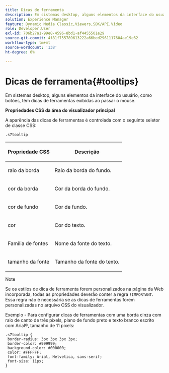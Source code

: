 ```yaml
---
title: Dicas de ferramenta
description: Em sistemas desktop, alguns elementos da interface do usuário, como botões, têm dicas de ferramentas exibidas ao passar o mouse.
solution: Experience Manager
feature: Dynamic Media Classic,Viewers,SDK/API,Video
role: Developer,User
exl-id: 706b27a1-99e8-4596-8bd1-af4455501e29
source-git-commit: 4f81f755789613222a66bed2961117604ae19e62
workflow-type: tm+mt
source-wordcount: '138'
ht-degree: 0%

---
```


# Dicas de ferramenta{#tooltips}

Em sistemas desktop, alguns elementos da interface do usuário, como botões, têm dicas de ferramentas exibidas ao passar o mouse.

<!--<a id="section_061E550C1C1D4DB2BD663A898895B38C"></a>-->

**Propriedades CSS da área do visualizador principal**

A aparência das dicas de ferramentas é controlada com o seguinte seletor de classe CSS:

```
.s7tooltip
```

<table id="table_94EE3F5BBE4547C0B4943471CEE7EDE4"> 
 <thead> 
  <tr> 
   <th colname="col1" class="entry"> <p> Propriedade CSS </p> </th> 
   <th colname="col2" class="entry"> <p>Descrição </p> </th> 
  </tr> 
 </thead>
 <tbody> 
  <tr> 
   <td colname="col1"> <p> <span class="codeph"> raio da borda </span> </p> </td> 
   <td colname="col2"> <p> Raio da borda do fundo. </p> </td> 
  </tr> 
  <tr> 
   <td colname="col1"> <p> <span class="codeph"> cor da borda </span> </p> </td> 
   <td colname="col2"> <p> Cor da borda do fundo. </p> </td> 
  </tr> 
  <tr> 
   <td colname="col1"> <p> <span class="codeph"> cor de fundo </span> </p> </td> 
   <td colname="col2"> <p> Cor de fundo. </p> </td> 
  </tr> 
  <tr> 
   <td colname="col1"> <p> <span class="codeph"> cor </span> </p> </td> 
   <td colname="col2"> <p>Cor do texto. </p> </td> 
  </tr> 
  <tr> 
   <td colname="col1"> <p> Família de fontes <span class="codeph"> </span> </p> </td> 
   <td colname="col2"> <p>Nome da fonte do texto. </p> </td> 
  </tr> 
  <tr> 
   <td colname="col1"> <p> <span class="codeph"> tamanho da fonte </span> </p> </td> 
   <td colname="col2"> <p>Tamanho da fonte do texto. </p> </td> 
  </tr> 
 </tbody> 
</table>

>[!NOTE]
>
>Se os estilos de dica de ferramenta forem personalizados na página da Web incorporada, todas as propriedades deverão conter a regra `!IMPORTANT`. Essa regra não é necessária se as dicas de ferramentas forem personalizadas no arquivo CSS do visualizador.

Exemplo - Para configurar dicas de ferramentas com uma borda cinza com raio de canto de três pixels, plano de fundo preto e texto branco escrito com Arial®, tamanho de 11 pixels:

```
.s7tooltip { 
 border-radius: 3px 3px 3px 3px; 
 border-color: #999999; 
 background-color: #000000; 
 color: #FFFFFF; 
 font-family: Arial, Helvetica, sans-serif; 
 font-size: 11px; 
}
```
